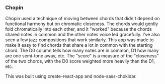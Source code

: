 ### Chopin

Chopin used a technique of moving between chords that didn't depend on functional harmony but on chromatic closeness. The chords would gently fold chromatically into each other, and it "worked" because the chords shared notes in common and the other notes voice led gracefully. I've also seen a few jazz compositions that work similarly. This app was made to make it easy to find chords that share a lot in common with the starting chord. The D0 column tells how many notes are in common, D1 how many are one semi-tone away, etc. The "score" is a measure of the "closeness" of the two chords, with the D0 score weighted more heavily than the D1, etc.

This was built using create-react-app and node-sass-chokidar.
